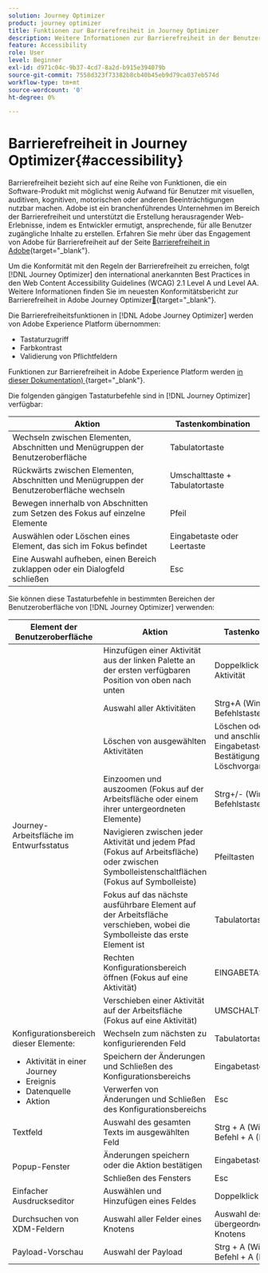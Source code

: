 ```yaml
---
solution: Journey Optimizer
product: journey optimizer
title: Funktionen zur Barrierefreiheit in Journey Optimizer
description: Weitere Informationen zur Barrierefreiheit in der Benutzeroberfläche von Journey Optimizer
feature: Accessibility
role: User
level: Beginner
exl-id: d971c04c-9b37-4cd7-8a2d-b915e394079b
source-git-commit: 7558d323f73382b8cb40b45eb9d79ca037eb574d
workflow-type: tm+mt
source-wordcount: '0'
ht-degree: 0%

---
```


# Barrierefreiheit in Journey Optimizer{#accessibility}

Barrierefreiheit bezieht sich auf eine Reihe von Funktionen, die ein Software-Produkt mit möglichst wenig Aufwand für Benutzer mit visuellen, auditiven, kognitiven, motorischen oder anderen Beeinträchtigungen nutzbar machen. Adobe ist ein branchenführendes Unternehmen im Bereich der Barrierefreiheit und unterstützt die Erstellung herausragender Web-Erlebnisse, indem es Entwickler ermutigt, ansprechende, für alle Benutzer zugängliche Inhalte zu erstellen. Erfahren Sie mehr über das Engagement von Adobe für Barrierefreiheit auf der Seite [Barrierefreiheit in Adobe](https://www.adobe.com/accessibility.html){target="_blank"}.

Um die Konformität mit den Regeln der Barrierefreiheit zu erreichen, folgt [!DNL Journey Optimizer] den international anerkannten Best Practices in den Web Content Accessibility Guidelines (WCAG) 2.1 Level A und Level AA. Weitere Informationen finden Sie im neuesten Konformitätsbericht zur Barrierefreiheit in Adobe Journey Optimizer[&#128279;](https://www.adobe.com/accessibility/compliance/adobe-journey-optimizer.html){target="_blank"}.


Die Barrierefreiheitsfunktionen in [!DNL Adobe Journey Optimizer] werden von Adobe Experience Platform übernommen:

* Tastaturzugriff
* Farbkontrast
* Validierung von Pflichtfeldern

Funktionen zur Barrierefreiheit in Adobe Experience Platform werden [in dieser Dokumentation) ](https://experienceleague.adobe.com/docs/experience-platform/accessibility/features.html?lang=de){target="_blank"}.

Die folgenden gängigen Tastaturbefehle sind in [!DNL Journey Optimizer] verfügbar:

| Aktion | Tastenkombination |
| --- | --- |
| Wechseln zwischen Elementen, Abschnitten und Menügruppen der Benutzeroberfläche | Tabulatortaste |
| Rückwärts zwischen Elementen, Abschnitten und Menügruppen der Benutzeroberfläche wechseln | Umschalttaste + Tabulatortaste |
| Bewegen innerhalb von Abschnitten zum Setzen des Fokus auf einzelne Elemente | Pfeil |
| Auswählen oder Löschen eines Element, das sich im Fokus befindet | Eingabetaste oder Leertaste |
| Eine Auswahl aufheben, einen Bereich zuklappen oder ein Dialogfeld schließen | Esc |

Sie können diese Tastaturbefehle in bestimmten Bereichen der Benutzeroberfläche von [!DNL Journey Optimizer] verwenden:

<table>
  <thead>
    <tr>
      <th>Element der Benutzeroberfläche</th>
      <th>Aktion</th>
      <th>Tastenkombination</th>
    </tr>
  </thead>
  <tr>
    <td rowspan="8">Journey-Arbeitsfläche im Entwurfsstatus</td>
    <td>Hinzufügen einer Aktivität aus der linken Palette an der ersten verfügbaren Position von oben nach unten</td>
    <td>Doppelklick auf die Aktivität</td>
  </tr>
  <tr>
    <td>Auswahl aller Aktivitäten</td>
    <td>Strg+A (Windows)<br/>Befehlstaste+A (Mac)</td>
  </tr>
  <tr>
    <td>Löschen von ausgewählten Aktivitäten</td>
    <td>Löschen oder Rücktaste und anschließend Eingabetaste zur Bestätigung des Löschvorgangs</td>
  </tr>
  <tr>
    <td>Einzoomen und auszoomen (Fokus auf der Arbeitsfläche oder einem ihrer untergeordneten Elemente)</td>
    <td>Strg+/- (Windows) oder Befehlstaste+/- (Mac)</td>
  </tr>  
  <tr>
    <td>Navigieren zwischen jeder Aktivität und jedem Pfad (Fokus auf Arbeitsfläche) oder zwischen Symbolleistenschaltflächen (Fokus auf Symbolleiste)</td>
    <td>Pfeiltasten</td>
  </tr>   
  <tr>
    <td>Fokus auf das nächste ausführbare Element auf der Arbeitsfläche verschieben, wobei die Symbolleiste das erste Element ist</td>
    <td>Tabulatortaste</td>
  </tr>  
  <tr>
    <td>Rechten Konfigurationsbereich öffnen (Fokus auf eine Aktivität)</td>
    <td>EINGABETASTE</td>
  </tr>   
  <tr>
    <td>Verschieben einer Aktivität auf der Arbeitsfläche (Fokus auf eine Aktivität)</td>
    <td>UMSCHALT+PFEILtasten</td>
  </tr>  
  <tr>
  <td rowspan="3">
  Konfigurationsbereich dieser Elemente:
<ul>
  <li>Aktivität in einer Journey</li>
  <li>Ereignis</li>
  <li>Datenquelle</li>
  <li>Aktion</li>
</ul>
  </td>
    <td>Wechseln zum nächsten zu konfigurierenden Feld</td>
    <td>Tabulatortaste</td>
  </tr>
  <tr>
    <td>Speichern der Änderungen und Schließen des Konfigurationsbereichs</td>
    <td>Eingabetaste</td>
  </tr>
  <tr>
    <td>Verwerfen von Änderungen und Schließen des Konfigurationsbereichs</td>
    <td>Esc</td>
  </tr>
<!-- //Ajouter ce raccourci quand il marchera (actuellement, le raccourci Ctrl/Cmd+F du navigateur a priorité sur celui de AJO).//
  <tr>
    <td>Page with a search bar</td>
    <td>Select the search bar</td>
    <td>Ctrl/Command + F</td>
  </tr>
-->
  <tr>
    <td>Textfeld</td>
    <td>Auswahl des gesamten Texts im ausgewählten Feld</td>
    <td>Strg + A (Windows)<br/>Befehl + A (Mac)</td>
  </tr>
  <tr>
    <td rowspan="2">Popup-Fenster</td>
    <td>Änderungen speichern oder die Aktion bestätigen</td>
    <td>Eingabetaste</td>
  </tr>
  <tr>
    <td>Schließen des Fensters</td>
    <td>Esc</td>
  </tr>
  <tr>
    <td>Einfacher Ausdruckseditor</td>
    <td>Auswählen und Hinzufügen eines Feldes</td>
    <td>Doppelklick auf ein Feld</td>
  </tr>
  <tr>
    <td>Durchsuchen von XDM-Feldern</td>
    <td>Auswahl aller Felder eines Knotens</td>
    <td>Auswahl des übergeordneten Knotens</td>
  </tr>
  <tr>
    <td>Payload-Vorschau</td>
    <td>Auswahl der Payload</td>
    <td>Strg + A (Windows)<br/>Befehl + A (Mac)</td>
  </tr>
</table>
